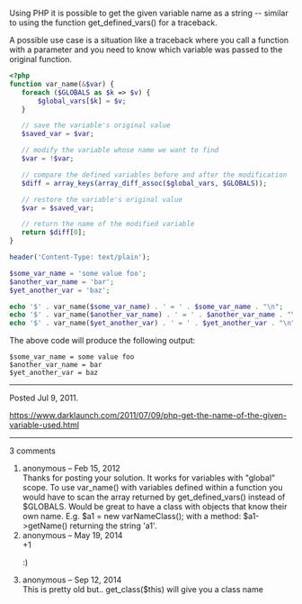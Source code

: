 Using PHP it is possible to get the given variable name as a string -- similar to using the function get_defined_vars() for a traceback.

A possible use case is a situation like a traceback where you call a function with a parameter and you need to know which variable was passed to the original function.

```php
<?php
function var_name(&$var) {
   foreach ($GLOBALS as $k => $v) {
       $global_vars[$k] = $v;
   }

   // save the variable's original value
   $saved_var = $var;

   // modify the variable whose name we want to find
   $var = !$var;

   // compare the defined variables before and after the modification
   $diff = array_keys(array_diff_assoc($global_vars, $GLOBALS));

   // restore the variable's original value
   $var = $saved_var;

   // return the name of the modified variable
   return $diff[0];
}
```

```php
header('Content-Type: text/plain');

$some_var_name = 'some value foo';
$another_var_name = 'bar';
$yet_another_var = 'baz';

echo '$' . var_name($some_var_name) . ' = ' . $some_var_name . "\n";
echo '$' . var_name($another_var_name) . ' = ' . $another_var_name . "\n";
echo '$' . var_name($yet_another_var) . ' = ' . $yet_another_var . "\n";
```

The above code will produce the following output:

```
$some_var_name = some value foo
$another_var_name = bar
$yet_another_var = baz
```

---

Posted Jul 9, 2011.

https://www.darklaunch.com/2011/07/09/php-get-the-name-of-the-given-variable-used.html

---

3 comments

<ol>
    <li>
        <div>
            anonymous &ndash; Feb 15, 2012
            <div>
Thanks for posting your solution. It works for variables with "global" scope. To use var_name() with variables defined within a function you would have to scan the array returned by get_defined_vars() instead of $GLOBALS. 
Would be great to have a class with objects that know their own name. E.g. $a1 = new varNameClass(); with a method: $a1-&gt;getName() returning the string 'a1'.
            </div>
        </div>
    </li>
    <li>
        <div>
            anonymous &ndash; May 19, 2014
            <div>
+1

:)
            </div>
        </div>
    </li>
    <li>
        <div>
            anonymous &ndash; Sep 12, 2014
            <div>
This is pretty old but.. get_class($this) will give you a class name
            </div>
        </div>
    </li>
</ol>
